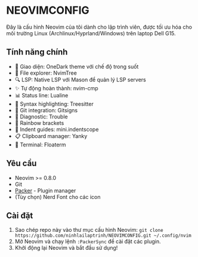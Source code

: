 # NEOVIMCONFIG

Đây là cấu hình Neovim của tôi dành cho lập trình viên, được tối ưu hóa cho môi trường Linux (Archlinux/Hyprland/Windows) trên laptop Dell G15.

## Tính năng chính

- 🎨 Giao diện: OneDark theme với chế độ trong suốt
- 📁 File explorer: NvimTree
- 🔍 LSP: Native LSP với Mason để quản lý LSP servers
- ✨ Tự động hoàn thành: nvim-cmp
- 📊 Status line: Lualine
- 🌈 Syntax highlighting: Treesitter
- 🎯 Git integration: Gitsigns
- 🔎 Diagnostic: Trouble
- 🌈 Rainbow brackets
- 📏 Indent guides: mini.indentscope
- 📋 Clipboard manager: Yanky
- 📝 Terminal: Floaterm

## Yêu cầu

- Neovim >= 0.8.0
- Git
- [Packer](https://github.com/wbthomason/packer.nvim) - Plugin manager
- (Tùy chọn) Nerd Font cho các icon

## Cài đặt

1. Sao chép repo này vào thư mục cấu hình Neovim: `git clone https://github.com/ninhlailaptrinh/NEOVIMCONFIG.git ~/.config/nvim`
2. Mở Neovim và chạy lệnh `:PackerSync` để cài đặt các plugin.
3. Khởi động lại Neovim và bắt đầu sử dụng!
